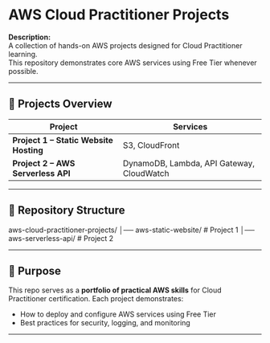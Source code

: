 # AWS Cloud Practitioner Projects

**Description:**  
A collection of hands-on AWS projects designed for Cloud Practitioner learning.  
This repository demonstrates core AWS services using Free Tier whenever possible.

---

## 📌 Projects Overview

| Project | Services 
|---------|----------|
| **Project 1 – Static Website Hosting** | S3, CloudFront |
| **Project 2 – AWS Serverless API** | DynamoDB, Lambda, API Gateway, CloudWatch |

---

## 🔹 Repository Structure

aws-cloud-practitioner-projects/
│── aws-static-website/ # Project 1
│── aws-serverless-api/ # Project 2

---

## 🚀 Purpose

This repo serves as a **portfolio of practical AWS skills** for Cloud Practitioner certification. Each project demonstrates:

- How to deploy and configure AWS services using Free Tier  
- Best practices for security, logging, and monitoring
  
---
